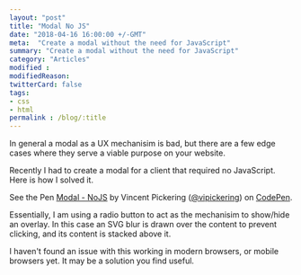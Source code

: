 ```yaml
---
layout: "post"
title: "Modal No JS"
date: "2018-04-16 16:00:00 +/-GMT"
meta:  "Create a modal without the need for JavaScript"
summary: "Create a modal without the need for JavaScript"
category: "Articles"
modified :
modifiedReason:
twitterCard: false
tags:
- css
- html
permalink : /blog/:title
---
```


In general a modal as a UX mechanisim is bad, but there are a few edge cases where they serve a viable purpose on your website.

Recently I had to create a modal for a client that required no JavaScript. Here is how I solved it.

<p data-height="265" data-theme-id="0" data-slug-hash="wmVpXv" data-default-tab="css,result" data-user="vipickering" data-embed-version="2" data-pen-title="Modal - NoJS" class="codepen">See the Pen <a href="https://codepen.io/vipickering/pen/wmVpXv/">Modal - NoJS</a> by Vincent Pickering (<a href="https://codepen.io/vipickering">@vipickering</a>) on <a href="https://codepen.io">CodePen</a>.</p>
<script async src="https://static.codepen.io/assets/embed/ei.js"></script>

Essentially, I am using a radio button to act as the mechanisim to show/hide an overlay. In this case an SVG blur is drawn over the content to prevent clicking, and its content is stacked above it.

I haven't found an issue with this working in modern browsers, or mobile browsers yet. It may be a solution you find useful.
